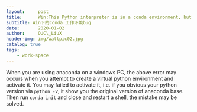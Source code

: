 ```yaml
---
layout:     post
title:      Win:This Python interpreter is in a conda environment, but the environment has not been activated.
subtitle: Win下的conda 工作环境bug
date:       2020-01-02
author:     OUC\_LiuX
header-img: img/wallpic02.jpg
catalog: true
tags:
    - work-space
---
```

When you are using anaconda on a windows PC, the above error may occurs when you attempt to create a virtual python environment and activate it. 
You may failed to activate it, i.e. if you obvious your python version via `python -V`, it show you the original version of anaconda base. 
Then run `conda init` and close and restart a shell, the mistake may be solved.
